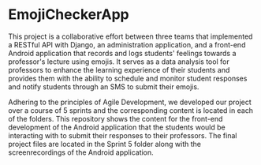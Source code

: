 # EmojiCheckerApp
This project is a collaborative effort between three teams that implemented a RESTful API with Django, an administration application, 
and a front-end Android application that records and logs students' feelings towards a professor's lecture using emojis. It serves as a data analysis tool for professors to enhance the learning experience of their students and provides them with the ability to schedule and monitor student responses and notify students through an SMS to submit their emojis. 

Adhering to the principles of Agile Development, we developed our project over a course of 5 sprints and the corresponding content is located in each of the folders. This repository shows the content for the front-end development of the Android application that the students would be interacting with to submit their responses to their professors. The final project files are located in the Sprint 5 folder along with the screenrecordings of the Android application.